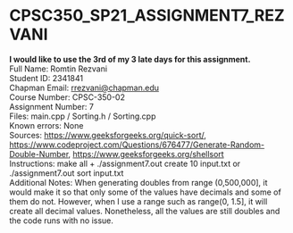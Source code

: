 # CPSC350_SP21_ASSIGNMENT7_REZVANI
**I would like to use the 3rd of my 3 late days for this assignment.**\
Full Name: Romtin Rezvani\
Student ID: 2341841\
Chapman Email: rrezvani@chapman.edu\
Course Number: CPSC-350-02\
Assignment Number: 7\
Files: main.cpp / Sorting.h / Sorting.cpp\
Known errors: None\
Sources: https://www.geeksforgeeks.org/quick-sort/, https://www.codeproject.com/Questions/676477/Generate-Random-Double-Number, https://www.geeksforgeeks.org/shellsort  \
Instructions: make all + ./assignment7.out create 10 input.txt or ./assignment7.out sort input.txt\
Additional Notes: When generating doubles from range (0,500,000], it would make it so that only some of the values have decimals and some of them do not. However, when I use a range such as range(0, 1.5], it will create all decimal values. Nonetheless, all the values are still doubles and the code runs with no issue. 
